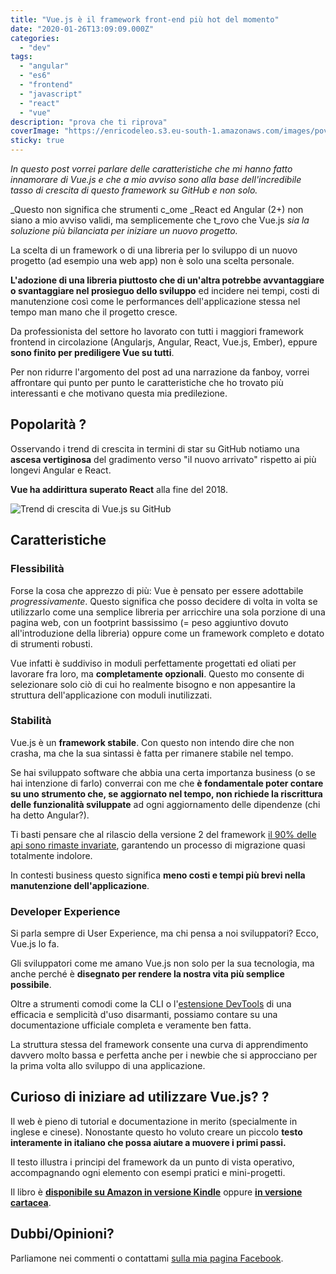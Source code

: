 ```yaml
---
title: "Vue.js è il framework front-end più hot del momento"
date: "2020-01-26T13:09:09.000Z"
categories:
  - "dev"
tags:
  - "angular"
  - "es6"
  - "frontend"
  - "javascript"
  - "react"
  - "vue"
description: "prova che ti riprova"
coverImage: "https://enricodeleo.s3.eu-south-1.amazonaws.com/images/pov-thumb.jpg"
sticky: true
---
```


_In questo post vorrei parlare delle caratteristiche che mi hanno fatto innamorare di Vue.js e che a mio avviso sono alla base dell'incredibile tasso di crescita di questo framework su GitHub e non solo._

_Questo non significa che strumenti c_ome _React ed Angular (2+) non siano a mio avviso validi, ma semplicemente che t_rovo che Vue.js _sia la soluzione più bilanciata per iniziare un nuovo progetto._

La scelta di un framework o di una libreria per lo sviluppo di un nuovo progetto (ad esempio una web app) non è solo una scelta personale.

**L'adozione di una libreria piuttosto che di un'altra potrebbe avvantaggiare o svantaggiare nel prosieguo dello sviluppo** ed incidere nei tempi, costi di manutenzione così come le performances dell'applicazione stessa nel tempo man mano che il progetto cresce.

Da professionista del settore ho lavorato con tutti i maggiori framework frontend in circolazione (Angularjs, Angular, React, Vue.js, Ember), eppure **sono finito per prediligere Vue su tutti**.

Per non ridurre l'argomento del post ad una narrazione da fanboy, vorrei affrontare qui punto per punto le caratteristiche che ho trovato più interessanti e che motivano questa mia predilezione.

## Popolarità ?️

Osservando i trend di crescita in termini di star su GitHub notiamo una **ascesa vertiginosa** del gradimento verso "il nuovo arrivato" rispetto ai più longevi Angular e React.

**Vue ha addirittura superato React** alla fine del 2018.

![Trend di crescita di Vue.js su GitHub](https://enricodeleo.s3.eu-south-1.amazonaws.com/images/image.png)

## Caratteristiche

### Flessibilità

Forse la cosa che apprezzo di più: Vue è pensato per essere adottabile _progressivamente_. Questo significa che posso decidere di volta in volta se utilizzarlo come una semplice libreria per arricchire una sola porzione di una pagina web, con un footprint bassissimo (= peso aggiuntivo dovuto all'introduzione della libreria) oppure come un framework completo e dotato di strumenti robusti.

Vue infatti è suddiviso in moduli perfettamente progettati ed oliati per lavorare fra loro, ma **completamente opzionali**. Questo mo consente di selezionare solo ciò di cui ho realmente bisogno e non appesantire la struttura dell'applicazione con moduli inutilizzati.

### Stabilità

Vue.js è un **framework stabile**. Con questo non intendo dire che non crasha, ma che la sua sintassi è fatta per rimanere stabile nel tempo.

Se hai sviluppato software che abbia una certa importanza business (o se hai intenzione di farlo) converrai con me che **è fondamentale poter contare su uno strumento che, se aggiornato nel tempo, non richiede la riscrittura delle funzionalità sviluppate** ad ogni aggiornamento delle dipendenze (chi ha detto Angular?).

Ti basti pensare che al rilascio della versione 2 del framework [il 90% delle api sono rimaste invariate](https://vuejs.org/v2/guide/migration.html), garantendo un processo di migrazione quasi totalmente indolore.

In contesti business questo significa **meno costi e tempi più brevi nella manutenzione dell'applicazione**.

### Developer Experience

Si parla sempre di User Experience, ma chi pensa a noi sviluppatori? Ecco, Vue.js lo fa.

Gli sviluppatori come me amano Vue.js non solo per la sua tecnologia, ma anche perché è **disegnato per rendere la nostra vita più semplice possibile**.

Oltre a strumenti comodi come la CLI o l'[estensione DevTools](https://chrome.google.com/webstore/detail/vuejs-devtools/nhdogjmejiglipccpnnnanhbledajbpd) di una efficacia e semplicità d'uso disarmanti, possiamo contare su una documentazione ufficiale completa e veramente ben fatta.

La struttura stessa del framework consente una curva di apprendimento davvero molto bassa e perfetta anche per i newbie che si approcciano per la prima volta allo sviluppo di una applicazione.

## Curioso di iniziare ad utilizzare Vue.js? ?

Il web è pieno di tutorial e documentazione in merito (specialmente in inglese e cinese). Nonostante questo ho voluto creare un piccolo **testo interamente in italiano che possa aiutare a muovere i primi passi.**

Il testo illustra i principi del framework da un punto di vista operativo, accompagnando ogni elemento con esempi pratici e mini-progetti.

Il libro è **[disponibile su Amazon in versione Kindle](https://amzn.to/30T952A)** oppure [**in versione cartacea**](https://amzn.to/3839ulN).

## Dubbi/Opinioni?

Parliamone nei commenti o contattami [sulla mia pagina Facebook](https://www.facebook.com/therealenricodeleo).
